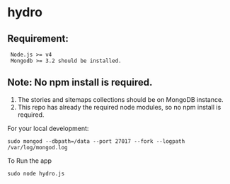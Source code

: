 hydro 
=========

## Requirement:
     Node.js >= v4 
     Mongodb >= 3.2 should be installed.

## Note: No npm install is required. 
1. The stories and sitemaps collections should be on MongoDB instance. 
2. This repo has already the required node modules, so no npm install is required.

For your local development:
```
sudo mongod --dbpath=/data --port 27017 --fork --logpath /var/log/mongod.log
```

To Run the app
```
sudo node hydro.js
```